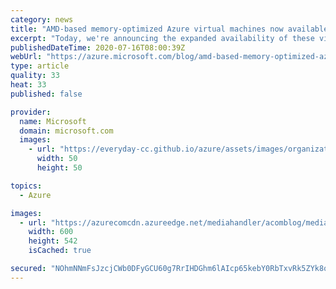 ```yaml
---
category: news
title: "AMD-based memory-optimized Azure virtual machines now available in more regions"
excerpt: "Today, we're announcing the expanded availability of these virtual machine (VM) sizes in new Azure regions and support for additional Availability Zones."
publishedDateTime: 2020-07-16T08:00:39Z
webUrl: "https://azure.microsoft.com/blog/amd-based-memory-optimized-azure-virtual-machines-now-available-in-more-regions/"
type: article
quality: 33
heat: 33
published: false

provider:
  name: Microsoft
  domain: microsoft.com
  images:
    - url: "https://everyday-cc.github.io/azure/assets/images/organizations/microsoft.com-50x50.jpg"
      width: 50
      height: 50

topics:
  - Azure

images:
  - url: "https://azurecomcdn.azureedge.net/mediahandler/acomblog/media/Default/blog/d92493a1-f2b7-43cc-aac0-2fb16327579f.png"
    width: 600
    height: 542
    isCached: true

secured: "NOhmNNmFsJzcjCWb0DFyGCU60g7RrIHDGhm6lAIcp65kebY0RbTxvRk5ZYk8qDvA0GQZfJOkNDg5R8LqPsFVDq2bh5+vOiVRXXRrpswERnytghT+IjFhaSKk326u11G8PjoUHmfxzbAlP+6cRElz+mcPNwEU8HgkTGiIdpQmfC/AQJsXc9lSp/mE4QDJoYldqbnEXC857hDl/HRGeK9yHmVRl+Y6psBwp9V3LTeWCfmjtaBlKl0yZT2q+I/GEoFWjPtru2/Ai+pH0JfcAxzUdbOFb9Wbm/emh1osJlarC3e887u/jio+11r/YyHqc0KFjg4gYBYSfMggnI0lY2TwtQ==;9Vn20AnoOIGYOeppgA/F3w=="
---
```


